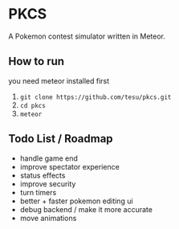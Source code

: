 # PKCS
A Pokemon contest simulator written in Meteor.

## How to run
you need meteor installed first
1. `git clone https://github.com/tesu/pkcs.git`
2. `cd pkcs`
3. `meteor`

## Todo List / Roadmap
* handle game end
* improve spectator experience
* status effects
* improve security
* turn timers
* better + faster pokemon editing ui
* debug backend / make it more accurate
* move animations

